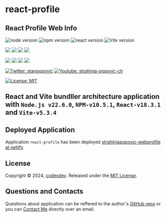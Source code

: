 # react-profile

## React Profile Web Info

![node version](https://img.shields.io/npm/v/node?logo=nodedotjs&label=Node.js%20RTE%20npm) ![npm version](https://img.shields.io/npm/v/npm?logo=npm&label=Node%20Package%20Manager%20npm) ![react version](https://img.shields.io/npm/v/react?logo=react&label=React%20npm) ![Vite version](https://img.shields.io/npm/v/vite?logo=vite&label=Vite%20bundling%20npm)

<p align="left">
    <img src="https://img.shields.io/github/languages/top/strahinjapopovic/node-gen-readme?style=flat&color=blue" />
    <img src="https://img.shields.io/github/repo-size/strahinjapopovic/node-gen-readme?style=flat&color=blue" />
    <img src="https://img.shields.io/github/issues/strahinjapopovic/node-gen-readme?style=flat&color=blue" />
    <img src="https://img.shields.io/github/last-commit/strahinjapopovic/node-gen-readme?style=flat&color=blue" >
</p>
    
<p align="left">
    <a href="https://gist.github.com/Julien-Marcou/156b19aea4704e1d2f48adafc6e2acbf"><img src="https://img.shields.io/badge/es2023-javascript-blue?logo=javascript" /></a>
    <a href="https://nodejs.org/en"><img src="https://img.shields.io/badge/v22-node-blue?logo=nodedotjs" /></a>
    <a href="https://docs.npmjs.com/about-npm#getting-started"><img src="https://img.shields.io/badge/v10-npm-blue?logo=npm" /></a>
    <a href="https://www.npmjs.com/package/json5"><img src="https://img.shields.io/badge/v2-json5-blue?logo=npm" /></a>
</p>

<p align="left">
    <a href="https://twitter.com/stanpopovic"><img alt="Twitter: stanpopovic" src="https://img.shields.io/twitter/follow/stanpopovic.svg?style=social" target="_blank" /></a>
    <a href="https://www.youtube.com/@strahinja-popovic-ch"><img alt="Youtube: strahinja-popovic-ch" src="https://img.shields.io/badge/YouTube-red?&logo=youtube&style=social" target="_blank" /></a>
</p>

[![License: MIT](https://img.shields.io/badge/License-MIT-aqua.svg?style=for-the-badge)](https://opensource.org/licenses/MIT) 

## React and Vite bundller architecture application with `Node.js v22.6.0`, `NPM-v10.5.1`, `React-v18.3.1` and `Vite-v5.3.4`

## Deployed Application

Application `react-profile` has been deployed [strahinjapopovic-webprofile at netlify](https://strahinja-popovic-webprofile.netlify.app/)

## License

Copyright © 2024, [codexdev](https://github.com/strahinjapopovic). Released under the [MIT License](./LICENSE).

<a id="questions-and-contacts"></a>
## Questions and Contacts

Questions about application can be reffered to the author's [GitHub repo](https://github.com/strahinjapopovic/react-profile) or you can [Contact Me](mailto:spope.mails@gmail.com) directly over an email.

